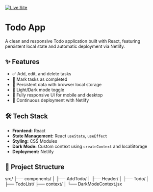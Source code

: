 [![Live Site](https://img.shields.io/badge/Live_Site-Netlify-green?logo=githubpages&logoColor=white)](https://charming-sorbet-12187a.netlify.app)

# Todo App

A clean and responsive Todo application built with React, featuring persistent local state and automatic deployment via Netlify.

## ✨ Features

- ✅ Add, edit, and delete tasks
- 📌 Mark tasks as completed
- 💾 Persistent data with browser local storage
- 🌙 Light/Dark mode toggle
- 📱 Fully responsive UI for mobile and desktop
- 🚀 Continuous deployment with Netlify

## 🛠 Tech Stack

- **Frontend:** React
- **State Management:** React `useState`, `useEffect`
- **Styling:** CSS Modules
- **Dark Mode:** Custom context using `createContext` and localStorage
- **Deployment:** Netlify

## 📂 Project Structure

src/
├── components/
│   ├── AddTodo/
│   ├── Header/
│   ├── Todo/
│   ├── TodoList/
├── context/
│   └── DarkModeContext.jsx
